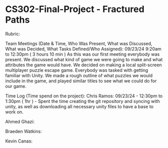 # CS302-Final-Project - Fractured Paths

Rubric:




Team Meetings (Date & Time, Who Was Present, What was Discussed, What was Decided, What Tasks Defined/Who Assigned):
   09/23/24 9:20am to 12:30pm ( 3 hours 10 min )
      As this was our first meeting everybody was present. We discussed what kind of game we were going to make and what attributes the game
      would have. We decided on making a local split-screen multiplayer puzzle escape game. Everybody was tasked with getting familiar with Unity. We made a rough outline of what puzzles we would include in the game, and played similar titles to see what we could do for our game.


Time Log (Time spend on the project):
   Chris Ramos:
      09/23/24 - 12:30pm to 1:30pm ( 1hr )
         - Spent the time creating the git repository and syncing with unity, as well as downloading all necessary unity files to have a base to work on.

   Ahmed Ghazi:

   Braeden Watkins:

   Kevin Canas:
